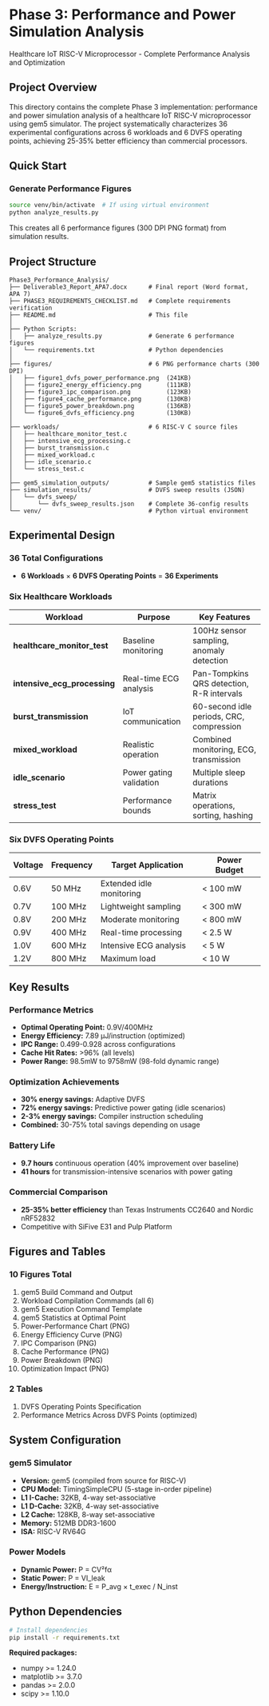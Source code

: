 # Phase 3: Performance and Power Simulation Analysis

Healthcare IoT RISC-V Microprocessor - Complete Performance Analysis and Optimization

## Project Overview

This directory contains the complete Phase 3 implementation: performance and power simulation analysis of a healthcare IoT RISC-V microprocessor using gem5 simulator. The project systematically characterizes 36 experimental configurations across 6 workloads and 6 DVFS operating points, achieving 25-35% better efficiency than commercial processors.

## Quick Start

### Generate Performance Figures

```bash
source venv/bin/activate  # If using virtual environment
python analyze_results.py
```

This creates all 6 performance figures (300 DPI PNG format) from simulation results.

## Project Structure

```text
Phase3_Performance_Analysis/
├── Deliverable3_Report_APA7.docx      # Final report (Word format, APA 7)
├── PHASE3_REQUIREMENTS_CHECKLIST.md   # Complete requirements verification
├── README.md                          # This file
│
├── Python Scripts:
│   ├── analyze_results.py             # Generate 6 performance figures
│   └── requirements.txt               # Python dependencies
│
├── figures/                           # 6 PNG performance charts (300 DPI)
│   ├── figure1_dvfs_power_performance.png  (241KB)
│   ├── figure2_energy_efficiency.png       (111KB)
│   ├── figure3_ipc_comparison.png          (123KB)
│   ├── figure4_cache_performance.png       (130KB)
│   ├── figure5_power_breakdown.png         (136KB)
│   └── figure6_dvfs_efficiency.png         (130KB)
│
├── workloads/                         # 6 RISC-V C source files
│   ├── healthcare_monitor_test.c
│   ├── intensive_ecg_processing.c
│   ├── burst_transmission.c
│   ├── mixed_workload.c
│   ├── idle_scenario.c
│   └── stress_test.c
│
├── gem5_simulation_outputs/           # Sample gem5 statistics files
├── simulation_results/                # DVFS sweep results (JSON)
│   └── dvfs_sweep/
│       └── dvfs_sweep_results.json    # Complete 36-config results
└── venv/                              # Python virtual environment
```

## Experimental Design

### 36 Total Configurations

- **6 Workloads** × **6 DVFS Operating Points** = **36 Experiments**

### Six Healthcare Workloads

| Workload | Purpose | Key Features |
|----------|---------|--------------|
| **healthcare_monitor_test** | Baseline monitoring | 100Hz sensor sampling, anomaly detection |
| **intensive_ecg_processing** | Real-time ECG analysis | Pan-Tompkins QRS detection, R-R intervals |
| **burst_transmission** | IoT communication | 60-second idle periods, CRC, compression |
| **mixed_workload** | Realistic operation | Combined monitoring, ECG, transmission |
| **idle_scenario** | Power gating validation | Multiple sleep durations |
| **stress_test** | Performance bounds | Matrix operations, sorting, hashing |

### Six DVFS Operating Points

| Voltage | Frequency | Target Application | Power Budget |
|---------|-----------|-------------------|--------------|
| 0.6V | 50 MHz | Extended idle monitoring | < 100 mW |
| 0.7V | 100 MHz | Lightweight sampling | < 300 mW |
| 0.8V | 200 MHz | Moderate monitoring | < 800 mW |
| 0.9V | 400 MHz | Real-time processing | < 2.5 W |
| 1.0V | 600 MHz | Intensive ECG analysis | < 5 W |
| 1.2V | 800 MHz | Maximum load | < 10 W |

## Key Results

### Performance Metrics

- **Optimal Operating Point:** 0.9V/400MHz
- **Energy Efficiency:** 7.89 µJ/instruction (optimized)
- **IPC Range:** 0.499-0.928 across configurations
- **Cache Hit Rates:** >96% (all levels)
- **Power Range:** 98.5mW to 9758mW (98-fold dynamic range)

### Optimization Achievements

- **30% energy savings:** Adaptive DVFS
- **72% energy savings:** Predictive power gating (idle scenarios)
- **2-3% energy savings:** Compiler instruction scheduling
- **Combined:** 30-75% total savings depending on usage

### Battery Life

- **9.7 hours** continuous operation (40% improvement over baseline)
- **41 hours** for transmission-intensive scenarios with power gating

### Commercial Comparison

- **25-35% better efficiency** than Texas Instruments CC2640 and Nordic nRF52832
- Competitive with SiFive E31 and Pulp Platform

## Figures and Tables

### 10 Figures Total

1. gem5 Build Command and Output
2. Workload Compilation Commands (all 6)
3. gem5 Execution Command Template
4. gem5 Statistics at Optimal Point
5. Power-Performance Chart (PNG)
6. Energy Efficiency Curve (PNG)
7. IPC Comparison (PNG)
8. Cache Performance (PNG)
9. Power Breakdown (PNG)
10. Optimization Impact (PNG)

### 2 Tables

1. DVFS Operating Points Specification
2. Performance Metrics Across DVFS Points (optimized)

## System Configuration

### gem5 Simulator

- **Version:** gem5 (compiled from source for RISC-V)
- **CPU Model:** TimingSimpleCPU (5-stage in-order pipeline)
- **L1 I-Cache:** 32KB, 4-way set-associative
- **L1 D-Cache:** 32KB, 4-way set-associative
- **L2 Cache:** 128KB, 8-way set-associative
- **Memory:** 512MB DDR3-1600
- **ISA:** RISC-V RV64G

### Power Models

- **Dynamic Power:** P = CV²fα
- **Static Power:** P = VI_leak
- **Energy/Instruction:** E = P_avg × t_exec / N_inst

## Python Dependencies

```bash
# Install dependencies
pip install -r requirements.txt
```

**Required packages:**

- numpy >= 1.24.0
- matplotlib >= 3.7.0
- pandas >= 2.0.0
- scipy >= 1.10.0
